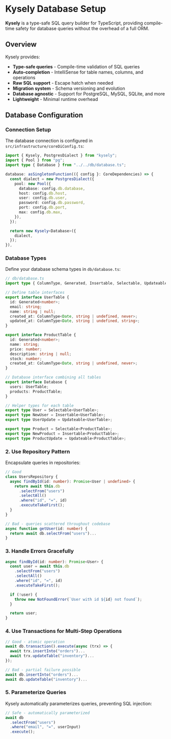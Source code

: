 # Kysely Database Setup

**Kysely** is a type-safe SQL query builder for TypeScript, providing compile-time safety for database queries without the overhead of a full ORM.

## Overview

Kysely provides:
- **Type-safe queries** - Compile-time validation of SQL queries
- **Auto-completion** - IntelliSense for table names, columns, and operations
- **Raw SQL support** - Escape hatch when needed
- **Migration system** - Schema versioning and evolution
- **Database agnostic** - Support for PostgreSQL, MySQL, SQLite, and more
- **Lightweight** - Minimal runtime overhead

## Database Configuration

### Connection Setup

The database connection is configured in `src/infrastructure/coreDiConfig.ts`:

```typescript
import { Kysely, PostgresDialect } from "kysely";
import { Pool } from "pg";
import type { Database } from "../../db/database.ts";

database: asSingletonFunction(({ config }: CoreDependencies) => {
  const dialect = new PostgresDialect({
    pool: new Pool({
      database: config.db.database,
      host: config.db.host,
      user: config.db.user,
      password: config.db.password,
      port: config.db.port,
      max: config.db.max,
    }),
  });

  return new Kysely<Database>({
    dialect,
  });
}),
```

### Database Types

Define your database schema types in `db/database.ts`:

```typescript
// db/database.ts
import type { ColumnType, Generated, Insertable, Selectable, Updateable } from "kysely";

// Define table interfaces
export interface UserTable {
  id: Generated<number>;
  email: string;
  name: string | null;
  created_at: ColumnType<Date, string | undefined, never>;
  updated_at: ColumnType<Date, string | undefined, string>;
}

export interface ProductTable {
  id: Generated<number>;
  name: string;
  price: number;
  description: string | null;
  stock: number;
  created_at: ColumnType<Date, string | undefined, never>;
}

// Database interface combining all tables
export interface Database {
  users: UserTable;
  products: ProductTable;
}

// Helper types for each table
export type User = Selectable<UserTable>;
export type NewUser = Insertable<UserTable>;
export type UserUpdate = Updateable<UserTable>;

export type Product = Selectable<ProductTable>;
export type NewProduct = Insertable<ProductTable>;
export type ProductUpdate = Updateable<ProductTable>;
```

### 2. Use Repository Pattern
Encapsulate queries in repositories:

```typescript
// Good
class UsersRepository {
  async findById(id: number): Promise<User | undefined> {
    return await this.db
      .selectFrom("users")
      .selectAll()
      .where("id", "=", id)
      .executeTakeFirst();
  }
}

// Bad - queries scattered throughout codebase
async function getUser(id: number) {
  return await db.selectFrom("users")...
}
```

### 3. Handle Errors Gracefully

```typescript
async findById(id: number): Promise<User> {
  const user = await this.db
    .selectFrom("users")
    .selectAll()
    .where("id", "=", id)
    .executeTakeFirst();

  if (!user) {
    throw new NotFoundError(`User with id ${id} not found`);
  }

  return user;
}
```

### 4. Use Transactions for Multi-Step Operations

```typescript
// Good - atomic operation
await db.transaction().execute(async (trx) => {
  await trx.insertInto("orders")...
  await trx.updateTable("inventory")...
});

// Bad - partial failure possible
await db.insertInto("orders")...
await db.updateTable("inventory")...
```

### 5. Parameterize Queries
Kysely automatically parameterizes queries, preventing SQL injection:

```typescript
// Safe - automatically parameterized
await db
  .selectFrom("users")
  .where("email", "=", userInput)
  .execute();
```

